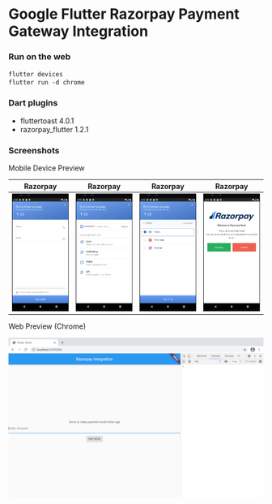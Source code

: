 # Google Flutter Razorpay Payment Gateway Integration

### Run on the web 

```
flutter devices
flutter run -d chrome
```

### Dart plugins

- fluttertoast 4.0.1
- razorpay_flutter 1.2.1

### Screenshots

Mobile Device Preview

Razorpay             |  Razorpay |  Razorpay |  Razorpay
:-------------------------:|:-------------------------:|:-------------------------:|:-------------------------:
![](https://github.com/edocbuhtig/flutter-razorpay-integration/blob/master/screenshots/flutter_1.png)  |  ![](https://github.com/edocbuhtig/flutter-razorpay-integration/blob/master/screenshots/flutter_2.png) |  ![](https://github.com/edocbuhtig/flutter-razorpay-integration/blob/master/screenshots/flutter_3.png) |  ![](https://github.com/edocbuhtig/flutter-razorpay-integration/blob/master/screenshots/flutter_4.png)

Web Preview (Chrome)

![](https://github.com/edocbuhtig/flutter-razorpay-integration/blob/master/screenshots/flutter_chrome.png)  



